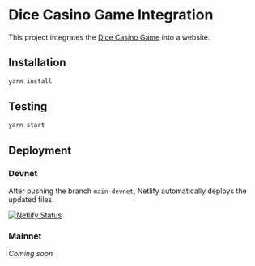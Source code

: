 # Dice Casino Game Integration

This project integrates the [Dice Casino Game](https://github.com/Glowdragon/dice-casino-game) into a website.

## Installation

```bash
yarn install
```

## Testing ##
```bash
yarn start
```

## Deployment

### Devnet

After pushing the branch `main-devnet`, Netlify automatically deploys the updated files.

[![Netlify Status](https://api.netlify.com/api/v1/badges/5e7b0fe2-f20d-4b66-b936-e7d84a6dcf48/deploy-status)](https://app.netlify.com/sites/dice-casino-development/deploys)

### Mainnet
_Coming soon_
